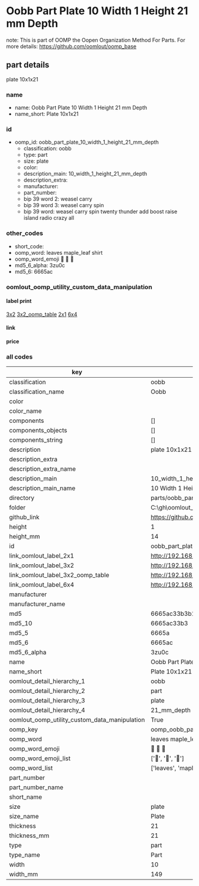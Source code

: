 # Oobb Part Plate 10 Width 1 Height 21 mm Depth  

note: This is part of OOMP the Oopen Organization Method For Parts. For more details: https://github.com/oomlout/oomp_base

##  part details
  



plate 10x1x21



### name
* name: Oobb Part Plate 10 Width 1 Height 21 mm Depth
* name_short: Plate 10x1x21 
### id
* oomp_id: oobb_part_plate_10_width_1_height_21_mm_depth
  * classification: oobb
  * type: part
  * size: plate
  * color: 
  * description_main: 10_width_1_height_21_mm_depth
  * description_extra: 
  * manufacturer: 
  * part_number: 
  * bip 39 word 2: weasel carry
  * bip 39 word 3: weasel carry spin
  * bip 39 word: weasel carry spin twenty thunder add boost raise island radio crazy all

### other_codes
* short_code: 
* oomp_word: leaves maple_leaf shirt
* oomp_word_emoji :leaves: :maple_leaf: :shirt:
* md5_6_alpha: 3zu0c
* md5_6: 6665ac






### oomlout_oomp_utility_custom_data_manipulation
#### label print
[3x2](http://192.168.1.245:1112/?label=oomp%203zu0c)
[3x2_oomp_table](http://192.168.1.108:1112/?label=oomp%203zu0c)
[2x1](http://192.168.1.242:1112/?label=oomp%203zu0c)
[6x4](http://192.168.1.55:1112/?label=oomp%203zu0c)    

#### link

                              

#### price







### all codes 
| key | value |  
| --- | --- |  
| classification | oobb |  
| classification_name | Oobb |  
| color |  |  
| color_name |  |  
| components | [] |  
| components_objects | [] |  
| components_string | [] |  
| description | plate 10x1x21 |  
| description_extra |  |  
| description_extra_name |  |  
| description_main | 10_width_1_height_21_mm_depth |  
| description_main_name | 10 Width 1 Height 21 mm Depth |  
| directory | parts/oobb_part_plate_10_width_1_height_21_mm_depth |  
| folder | C:\gh\oomlout_oobb_version_4_generated_parts\things\oobb_part_plate_10_width_1_height_21_mm_depth |  
| github_link | https://github.com/oomlout/oomlout_oomp_part_src/tree/main/parts/oobb_part_plate_10_width_1_height_21_mm_depth |  
| height | 1 |  
| height_mm | 14 |  
| id | oobb_part_plate_10_width_1_height_21_mm_depth |  
| link_oomlout_label_2x1 | http://192.168.1.242:1112/?label=oomp%203zu0c |  
| link_oomlout_label_3x2 | http://192.168.1.245:1112/?label=oomp%203zu0c |  
| link_oomlout_label_3x2_oomp_table | http://192.168.1.108:1112/?label=oomp%203zu0c |  
| link_oomlout_label_6x4 | http://192.168.1.55:1112/?label=oomp%203zu0c |  
| manufacturer |  |  
| manufacturer_name |  |  
| md5 | 6665ac33b3b123340cf0ceb3a3c8bfc4 |  
| md5_10 | 6665ac33b3 |  
| md5_5 | 6665a |  
| md5_6 | 6665ac |  
| md5_6_alpha | 3zu0c |  
| name | Oobb Part Plate 10 Width 1 Height 21 mm Depth |  
| name_short | Plate 10x1x21  |  
| oomlout_detail_hierarchy_1 | oobb |  
| oomlout_detail_hierarchy_2 | part |  
| oomlout_detail_hierarchy_3 | plate |  
| oomlout_detail_hierarchy_4 | 21_mm_depth |  
| oomlout_oomp_utility_custom_data_manipulation | True |  
| oomp_key | oomp_oobb_part_plate_10_width_1_height_21_mm_depth |  
| oomp_word | leaves maple_leaf shirt |  
| oomp_word_emoji | :leaves: :maple_leaf: :shirt: |  
| oomp_word_emoji_list | [':leaves:', ':maple_leaf:', ':shirt:'] |  
| oomp_word_list | ['leaves', 'maple_leaf', 'shirt'] |  
| part_number |  |  
| part_number_name |  |  
| short_name |  |  
| size | plate |  
| size_name | Plate |  
| thickness | 21 |  
| thickness_mm | 21 |  
| type | part |  
| type_name | Part |  
| width | 10 |  
| width_mm | 149 |  
